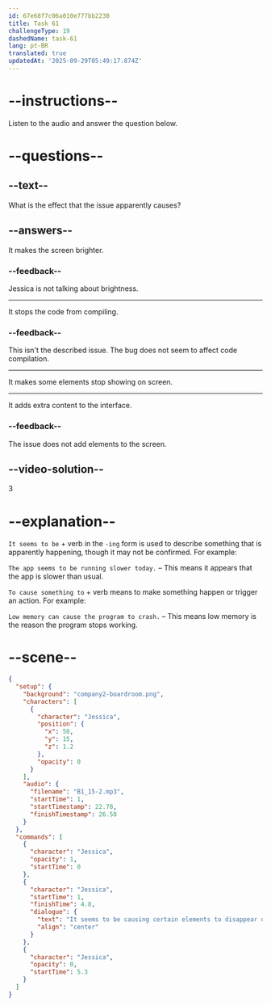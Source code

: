 ```yaml
---
id: 67e68f7c06a010e777bb2230
title: Task 61
challengeType: 19
dashedName: task-61
lang: pt-BR
translated: true
updatedAt: '2025-09-29T05:49:17.874Z'
---
```


<!-- (Audio) Jessica: It seems to be causing certain elements to disappear under specific conditions. -->

# --instructions--

Listen to the audio and answer the question below.

# --questions--

## --text--

What is the effect that the issue apparently causes?

## --answers--

It makes the screen brighter.

### --feedback--

Jessica is not talking about brightness.

---

It stops the code from compiling.

### --feedback--

This isn't the described issue. The bug does not seem to affect code compilation.

---

It makes some elements stop showing on screen.

---

It adds extra content to the interface.

### --feedback--

The issue does not add elements to the screen.

## --video-solution--

3

# --explanation--

`It seems to be` + verb in the `-ing` form is used to describe something that is apparently happening, though it may not be confirmed. For example:

`The app seems to be running slower today.` – This means it appears that the app is slower than usual.

`To cause something to` + verb means to make something happen or trigger an action. For example:

`Low memory can cause the program to crash.` – This means low memory is the reason the program stops working.

# --scene--

```json
{
  "setup": {
    "background": "company2-boardroom.png",
    "characters": [
      {
        "character": "Jessica",
        "position": {
          "x": 50,
          "y": 15,
          "z": 1.2
        },
        "opacity": 0
      }
    ],
    "audio": {
      "filename": "B1_15-2.mp3",
      "startTime": 1,
      "startTimestamp": 22.78,
      "finishTimestamp": 26.58
    }
  },
  "commands": [
    {
      "character": "Jessica",
      "opacity": 1,
      "startTime": 0
    },
    {
      "character": "Jessica",
      "startTime": 1,
      "finishTime": 4.8,
      "dialogue": {
        "text": "It seems to be causing certain elements to disappear under specific conditions.",
        "align": "center"
      }
    },
    {
      "character": "Jessica",
      "opacity": 0,
      "startTime": 5.3
    }
  ]
}
```
